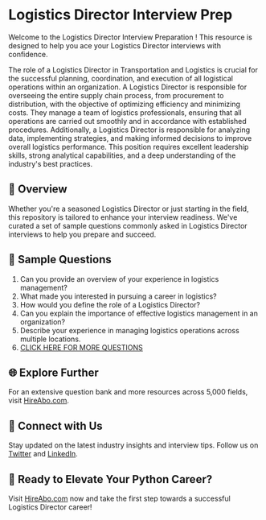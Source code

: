 # Logistics Director Interview Prep

Welcome to the Logistics Director Interview Preparation ! This resource is designed to help you ace your Logistics Director interviews with confidence.

The role of a Logistics Director in Transportation and Logistics is crucial for the successful planning, coordination, and execution of all logistical operations within an organization. A Logistics Director is responsible for overseeing the entire supply chain process, from procurement to distribution, with the objective of optimizing efficiency and minimizing costs. They manage a team of logistics professionals, ensuring that all operations are carried out smoothly and in accordance with established procedures. Additionally, a Logistics Director is responsible for analyzing data, implementing strategies, and making informed decisions to improve overall logistics performance. This position requires excellent leadership skills, strong analytical capabilities, and a deep understanding of the industry's best practices.

## 🚀 Overview

Whether you're a seasoned Logistics Director or just starting in the field, this repository is tailored to enhance your interview readiness. We've curated a set of sample questions commonly asked in Logistics Director interviews to help you prepare and succeed.

## 📝 Sample Questions

1. Can you provide an overview of your experience in logistics management?
2. What made you interested in pursuing a career in logistics?
3. How would you define the role of a Logistics Director?
4. Can you explain the importance of effective logistics management in an organization?
5. Describe your experience in managing logistics operations across multiple locations.
6. [CLICK HERE FOR MORE QUESTIONS](https://hireabo.com/job/23_0_15/Logistics%20Director)

## 🌐 Explore Further

For an extensive question bank and more resources across 5,000 fields, visit [HireAbo.com](https://www.hireabo.com).

## 📱 Connect with Us

Stay updated on the latest industry insights and interview tips. Follow us on [Twitter](https://twitter.com/hireabo) and [LinkedIn](https://www.linkedin.com/in/hire-abo-3609972a8/).

## 🚀 Ready to Elevate Your Python Career?

Visit [HireAbo.com](https://www.hireabo.com) now and take the first step towards a successful Logistics Director career!